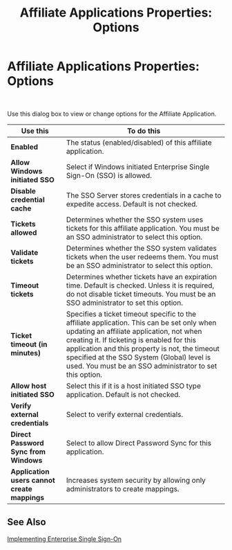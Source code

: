 ﻿---
title: 'Affiliate Applications Properties: Options'
TOCTitle: 'Affiliate Applications Properties: Options'
ms:assetid: c0f62ae8-6504-4f24-89b3-7337a64d9d8b
ms:mtpsurl: https://msdn.microsoft.com/en-us/library/Aa578452(v=BTS.80)
ms:contentKeyID: 51531046
ms.date: 08/30/2017
mtps_version: v=BTS.80
f1_keywords:
- bts10.esso.affapp.properties.options
---

# Affiliate Applications Properties: Options

 

Use this dialog box to view or change options for the Affiliate Application.

<table>
<thead>
<tr class="header">
<th>Use this</th>
<th>To do this</th>
</tr>
</thead>
<tbody>
<tr class="odd">
<td><strong>Enabled</strong></td>
<td>The status (enabled/disabled) of this affiliate application.</td>
</tr>
<tr class="even">
<td><strong>Allow Windows initiated SSO</strong></td>
<td>Select if Windows initiated Enterprise Single Sign-On (SSO) is allowed.</td>
</tr>
<tr class="odd">
<td><strong>Disable credential cache</strong></td>
<td>The SSO Server stores credentials in a cache to expedite access. Default is not checked.</td>
</tr>
<tr class="even">
<td><strong>Tickets allowed</strong></td>
<td>Determines whether the SSO system uses tickets for this affiliate application. You must be an SSO administrator to select this option.</td>
</tr>
<tr class="odd">
<td><strong>Validate tickets</strong></td>
<td>Determines whether the SSO system validates tickets when the user redeems them. You must be an SSO administrator to select this option.</td>
</tr>
<tr class="even">
<td><strong>Timeout tickets</strong></td>
<td>Determines whether tickets have an expiration time. Default is checked. Unless it is required, do not disable ticket timeouts. You must be an SSO administrator to set this option.</td>
</tr>
<tr class="odd">
<td><strong>Ticket timeout (in minutes)</strong></td>
<td>Specifies a ticket timeout specific to the affiliate application. This can be set only when updating an affiliate application, not when creating it. If ticketing is enabled for this application and this property is not, the timeout specified at the SSO System (Global) level is used. You must be an SSO administrator to set this option.</td>
</tr>
<tr class="even">
<td><strong>Allow host initiated SSO</strong></td>
<td>Select this if it is a host initiated SSO type application. Default is not checked.</td>
</tr>
<tr class="odd">
<td><strong>Verify external credentials</strong></td>
<td>Select to verify external credentials.</td>
</tr>
<tr class="even">
<td><strong>Direct Password Sync from Windows</strong></td>
<td>Select to allow Direct Password Sync for this application.</td>
</tr>
<tr class="odd">
<td><strong>Application users cannot create mappings</strong></td>
<td>Increases system security by allowing only administrators to create mappings.</td>
</tr>
</tbody>
</table>


## See Also

[Implementing Enterprise Single Sign-On](https://msdn.microsoft.com/library/aa558712\(v=bts.80\))

